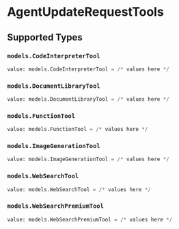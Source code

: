 # AgentUpdateRequestTools


## Supported Types

### `models.CodeInterpreterTool`

```python
value: models.CodeInterpreterTool = /* values here */
```

### `models.DocumentLibraryTool`

```python
value: models.DocumentLibraryTool = /* values here */
```

### `models.FunctionTool`

```python
value: models.FunctionTool = /* values here */
```

### `models.ImageGenerationTool`

```python
value: models.ImageGenerationTool = /* values here */
```

### `models.WebSearchTool`

```python
value: models.WebSearchTool = /* values here */
```

### `models.WebSearchPremiumTool`

```python
value: models.WebSearchPremiumTool = /* values here */
```

